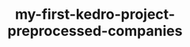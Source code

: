 ---
schema: default
title: my-first-kedro-project-preprocessed-companies
organization: fakeOrg
notes: type = kedro_datasets.pandas.parquet_dataset.ParquetDataset
resources:
  - name: my-first-kedro-project-preprocessed-companies
    url: 'https://github.com/fakeOrg/fakeRepo/tree/main/data/02_intermediate/preprocessed_companies.pq'
    format: pq
category:
  - 02-intermediate
maintainer: 
maintainer_email: 
project:
  - my-first-kedro-project
preview: |
  <table border="1" class="dataframe">
    <thead>
      <tr style="text-align: right;">
        <th></th>
        <th>id</th>
        <th>company_rating</th>
        <th>company_location</th>
        <th>total_fleet_count</th>
        <th>iata_approved</th>
      </tr>
    </thead>
    <tbody>
      <tr>
        <th>0</th>
        <td>35029</td>
        <td>1.00</td>
        <td>Niue</td>
        <td>4.0</td>
        <td>False</td>
      </tr>
      <tr>
        <th>1</th>
        <td>30292</td>
        <td>0.67</td>
        <td>Anguilla</td>
        <td>6.0</td>
        <td>False</td>
      </tr>
      <tr>
        <th>2</th>
        <td>19032</td>
        <td>0.67</td>
        <td>Russian Federation</td>
        <td>4.0</td>
        <td>False</td>
      </tr>
      <tr>
        <th>3</th>
        <td>8238</td>
        <td>0.91</td>
        <td>Barbados</td>
        <td>15.0</td>
        <td>True</td>
      </tr>
      <tr>
        <th>4</th>
        <td>30342</td>
        <td>NaN</td>
        <td>Sao Tome and Principe</td>
        <td>2.0</td>
        <td>True</td>
      </tr>
      <tr>
        <th>5</th>
        <td>32413</td>
        <td>1.00</td>
        <td>Faroe Islands</td>
        <td>1.0</td>
        <td>False</td>
      </tr>
      <tr>
        <th>6</th>
        <td>35620</td>
        <td>0.90</td>
        <td>Micronesia</td>
        <td>3.0</td>
        <td>False</td>
      </tr>
      <tr>
        <th>7</th>
        <td>23820</td>
        <td>NaN</td>
        <td>Rwanda</td>
        <td>1.0</td>
        <td>True</td>
      </tr>
      <tr>
        <th>8</th>
        <td>46528</td>
        <td>1.00</td>
        <td>Uzbekistan</td>
        <td>3.0</td>
        <td>True</td>
      </tr>
      <tr>
        <th>9</th>
        <td>11875</td>
        <td>1.00</td>
        <td>Micronesia</td>
        <td>2.0</td>
        <td>True</td>
      </tr>
    </tbody>
  </table>
---